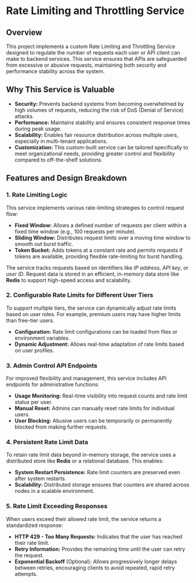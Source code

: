 <!DOCTYPE html>
<html lang="en">
<head>

</head>
<body>

  <h1>Rate Limiting and Throttling Service</h1>

  <h2>Overview</h2>
  <p>
    This project implements a custom Rate Limiting and Throttling Service designed to regulate the number of requests each user or API client can make to backend services. This service ensures that APIs are safeguarded from excessive or abusive requests, maintaining both security and performance stability across the system.
  </p>

  <h2>Why This Service is Valuable</h2>
  <ul>
    <li><strong>Security:</strong> Prevents backend systems from becoming overwhelmed by high volumes of requests, reducing the risk of DoS (Denial of Service) attacks.</li>
    <li><strong>Performance:</strong> Maintains stability and ensures consistent response times during peak usage.</li>
    <li><strong>Scalability:</strong> Enables fair resource distribution across multiple users, especially in multi-tenant applications.</li>
    <li><strong>Customization:</strong> This custom-built service can be tailored specifically to meet organizational needs, providing greater control and flexibility compared to off-the-shelf solutions.</li>
  </ul>

  <h2>Features and Design Breakdown</h2>

  <h3>1. Rate Limiting Logic</h3>
  <p>This service implements various rate-limiting strategies to control request flow:</p>
  <ul>
    <li><strong>Fixed Window:</strong> Allows a defined number of requests per client within a fixed time window (e.g., 100 requests per minute).</li>
    <li><strong>Sliding Window:</strong> Distributes request limits over a moving time window to smooth out burst traffic.</li>
    <li><strong>Token Bucket:</strong> Adds tokens at a constant rate and permits requests if tokens are available, providing flexible rate-limiting for burst handling.</li>
  </ul>
  <p>The service tracks requests based on identifiers like <em>IP address</em>, <em>API key</em>, or <em>user ID</em>. Request data is stored in an efficient, in-memory data store like <strong>Redis</strong> to support high-speed access and scalability.</p>

  <h3>2. Configurable Rate Limits for Different User Tiers </h3>
  <p>To support multiple tiers, the service can dynamically adjust rate limits based on user roles. For example, premium users may have higher limits than free-tier users.</p>
  <ul>
    <li><strong>Configuration:</strong> Rate limit configurations can be loaded from files or environment variables.</li>
    <li><strong>Dynamic Adjustment:</strong> Allows real-time adaptation of rate limits based on user profiles.</li>
  </ul>

  <h3>3. Admin Control API Endpoints </h3>
  <p>For improved flexibility and management, this service includes API endpoints for administrative functions:</p>
  <ul>
    <li><strong>Usage Monitoring:</strong> Real-time visibility into request counts and rate limit status per user.</li>
    <li><strong>Manual Reset:</strong> Admins can manually reset rate limits for individual users.</li>
    <li><strong>User Blocking:</strong> Abusive users can be temporarily or permanently blocked from making further requests.</li>
  </ul>

  <h3>4. Persistent Rate Limit Data</h3>
  <p>To retain rate limit data beyond in-memory storage, the service uses a distributed store like <strong>Redis</strong> or a relational database. This enables:</p>
  <ul>
    <li><strong>System Restart Persistence:</strong> Rate limit counters are preserved even after system restarts.</li>
    <li><strong>Scalability:</strong> Distributed storage ensures that counters are shared across nodes in a scalable environment.</li>
  </ul>

  <h3>5. Rate Limit Exceeding Responses </h3>
  <p>When users exceed their allowed rate limit, the service returns a standardized response:</p>
  <ul>
    <li><strong>HTTP 429 - Too Many Requests:</strong> Indicates that the user has reached their rate limit.</li>
    <li><strong>Retry Information:</strong> Provides the remaining time until the user can retry the request.</li>
    <li><strong>Exponential Backoff</strong> (Optional): Allows progressively longer delays between retries, encouraging clients to avoid repeated, rapid retry attempts.</li>
  </ul>

</body>
</html>
